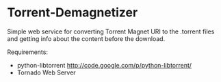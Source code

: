 Torrent-Demagnetizer
====================

Simple web service for converting Torrent Magnet URI to the .torrent files and getting info about the content before the download.

Requirements:
* python-libtorrent http://code.google.com/p/python-libtorrent/
* Tornado Web Server